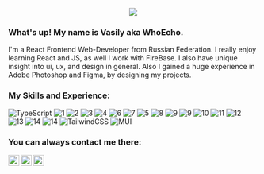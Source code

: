 <p align="center">
  <img src="https://user-images.githubusercontent.com/71073510/186859963-39177086-a4f3-4280-980d-e12f26b9a247.png">
</p>


### What's up! My name is Vasily aka WhoEcho.
I'm a React Frontend Web-Developer from Russian Federation. I really enjoy learning React and JS, as well I work with FireBase. I also have unique insight into  ui, ux, and design in general. Also I gained a huge experience in Adobe Photoshop and Figma, by designing my projects.


### My Skills and Experience:
![TypeScript](https://img.shields.io/badge/typescript-%23007ACC.svg?style=for-the-badge&logo=typescript&logoColor=white)
![1](https://img.shields.io/badge/React-20232A?style=for-the-badge&logo=react&logoColor=61DAFB)
![2](https://img.shields.io/badge/JavaScript-323330?style=for-the-badge&logo=javascript&logoColor=F7DF1E)
![3](https://img.shields.io/badge/HTML5-E34F26?style=for-the-badge&logo=html5&logoColor=white)
![4](https://img.shields.io/badge/CSS3-1572B6?style=for-the-badge&logo=css3&logoColor=white)
![6](https://img.shields.io/badge/firebase-ffca28?style=for-the-badge&logo=firebase&logoColor=black)
![7](https://img.shields.io/badge/Adobe%20Photoshop-31A8FF?style=for-the-badge&logo=Adobe%20Photoshop&logoColor=black)
![5](https://img.shields.io/badge/Figma-F24E1E?style=for-the-badge&logo=figma&logoColor=white)
![8](https://img.shields.io/badge/GitHub%20Pages-222222?style=for-the-badge&logo=GitHub%20Pages&logoColor=white)
![9](https://img.shields.io/badge/GitHub-100000?style=for-the-badge&logo=github&logoColor=white)
![9](https://img.shields.io/badge/Miro-F7C922?style=for-the-badge&logo=Miro&logoColor=050036)
![10](https://img.shields.io/badge/blender-%23F5792A.svg?style=for-the-badge&logo=blender&logoColor=white)
![11](https://img.shields.io/badge/Canva-%2300C4CC.svg?&style=for-the-badge&logo=Canva&logoColor=white)
![12](https://img.shields.io/badge/Postman-FF6C37?style=for-the-badge&logo=Postman&logoColor=white)
![13](https://img.shields.io/badge/WebStorm-000000?style=for-the-badge&logo=WebStorm&logoColor=white)
![14](https://img.shields.io/badge/Visual_Studio-5C2D91?style=for-the-badge&logo=visual%20studio&logoColor=white)
![14](https://img.shields.io/badge/Ubuntu-E95420?style=for-the-badge&logo=ubuntu&logoColor=white)
![TailwindCSS](https://img.shields.io/badge/tailwindcss-%2338B2AC.svg?style=for-the-badge&logo=tailwind-css&logoColor=white)
![MUI](https://img.shields.io/badge/MUI-%230081CB.svg?style=for-the-badge&logo=mui&logoColor=white)
### You can always contact me there:


<a href="https://t.me/whoecho">
  <img align="left" alt="Abhishek's Instagram" width="22px" src="https://user-images.githubusercontent.com/71073510/183251994-09f7dd9f-f93c-4345-b58b-1a3041a6a888.svg" />
</a>
<a href="https://discord.gg/XGEFkqhEC6">
  <img align="left" alt="Abhishek's Discord" width="22px" src="https://raw.githubusercontent.com/peterthehan/peterthehan/master/assets/discord.svg" />
</a>
<a href="https://vk.com/id738335183">
  <img align="left" alt="Abhishek Naidu | Twitter" width="22px" src="https://user-images.githubusercontent.com/71073510/183251801-6425d5e7-a672-4d04-ae95-7c032786b32b.svg" />

</a>











<!--
**vasilykhromykh/vasilykhromykh** is a ✨ _special_ ✨ repository because its `README.md` (this file) appears on your GitHub profile.

Here are some ideas to get you started:

- 🔭 I’m currently working on my Portfolio
- 🌱 I’m currently learning Typescript and React Fundamental Architecture
- 👯 I’m looking to collaborate on with experienced Senior React Developers


-->
